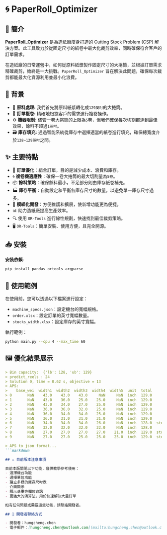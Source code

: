 # 🌀 PaperRoll_Optimizer

## 🌟 簡介

**PaperRoll_Optimizer** 是為造紙廠度身打造的 Cutting Stock Problem (CSP) 解決方案。此工具致力於從固定尺寸的紙卷中最大化裁剪效率，同時確保符合客戶的訂單需求。

在造紙廠的日常運營中，如何從原料紙漿製作固定尺寸的大捲筒，並根據訂單需求精確裁剪，始終是一大挑戰。`PaperRoll_Optimizer` 旨在解決此問題，確保每次裁剪都能最大化資源利用並最小化浪費。

## 📘 背景

- 🌲 **原料處理:** 我們首先將原料紙漿轉化成`129英吋`的大捲筒。
- 📏 **訂單複卷:** 精確地根據客戶的需求進行複卷操作。
- ⚙️ **機器限制:** 儘管一卷大捲筒的上限為`5`卷，但我們確保每次切割都達到最佳效果，餘料不超過`1英吋`。
- 🗃️ **庫存填充:** 通過智能系統從庫存中選擇適當的紙卷進行填充，確保總寬度介於`128~129英吋`之間。

## ✨ 主要特點

- 📏 **訂單優化**：組合訂單，目的是減少成本、浪費和庫存。
- 🌀 **複卷機適應性**：確保一卷大捲筒的最大切割量為`5卷`。
- 📦 **餘料策略**：確保餘料最小，不足部分則由庫存紙卷補充。
- 🏭 **庫存平衡**：自動設定和平衡各庫存尺寸的數量，以避免單一庫存尺寸過多。
- 🧩 **模組化開發**：方便維護和擴展，使新增功能更為便捷。
- 📊 助力造紙廠提高生產效率。
- 🔍 使用 `OR-Tools` 進行線性規劃，快速找到最佳裁剪策略。
- 🖥️ `OR-Tools`：簡單安裝、使用方便，且完全開源。

## 📥 安裝

**安裝依賴**:
```bash
pip install pandas ortools argparse
```

## 📖 使用範例

在使用前，您可以透過以下檔案進行設定：

- `machine_specs.json`：設定機台的寬幅規格。
- `order.xlsx`：設定訂單的英寸寬幅數量。
- `stocks_width.xlsx`：設定庫存的英寸寬幅。

執行範例：

```bash
python main.py --cpu 4 --max_time 60
```
## 🖼️ 優化結果展示

```markdown
> Bin capacity:  {'lb': 128, 'ub': 129}
> predict_reels : 24
> Solution 0, time = 0.62 s, objective = 13
> APS:
>    base_wei  width1  width2  width3  width4  width5  unit  total        remark  quantity
> 0       NaN    43.0    43.0    43.0     NaN     NaN  inch  129.0                       1
> 1       NaN    43.0    36.0    25.0    25.0     NaN  inch  129.0                       1
> 2       NaN    43.0    34.0    27.0    25.0     NaN  inch  129.0                       1
> 3       NaN    36.0    36.0    32.0    25.0     NaN  inch  129.0                       2
> 4       NaN    36.0    34.0    34.0    25.0     NaN  inch  129.0                       1
> 5       NaN    36.0    31.0    31.0    31.0     NaN  inch  129.0                       3
> 6       NaN    34.0    34.0    34.0    26.0     NaN  inch  128.0  stock:[26.0]         1
> 7       NaN    32.0    32.0    32.0    32.0     NaN  inch  128.0                       1
> 8       NaN    27.0    27.0    27.0    27.0    21.0  inch  129.0  stock:[21.0]         1
> 9       NaN    27.0    27.0    25.0    25.0    25.0  inch  129.0  stock:[25.0]         1

> APS to json format...
```markdown

## ⚠️ 目前版本注意事項

目前本版關閉以下功能，僅供教學參考使用：
- 選擇機台功能
- 選擇單位功能
- 建立多樣的庫存尺吋表
- 介面顯示
- 顯示基重等欄位資訊
- 更強大的演算法，用於快速解決大量訂單

如有任何問題或需要這些功能，請聯絡開發者。

## 👤 開發者聯絡方式

- 開發者：hungcheng.chen
- 電子郵件：[hungcheng.chen@outlook.com](mailto:hungcheng.chen@outlook.com)
